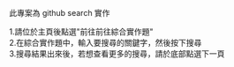 此專案為 github search 實作

1.請位於主頁後點選"前往前往綜合實作題" <br/>2.在綜合實作題中，輸入要搜尋的關鍵字，然後按下搜尋 <br/>3.搜尋結果出來後，若想查看更多的搜尋，請於底部點選下一頁
